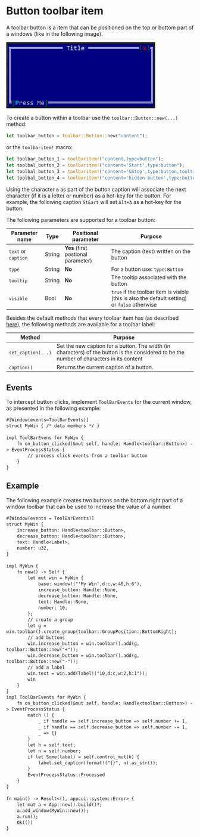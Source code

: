 # Button toolbar item

A toolbar button is a item that can be positioned on the top or bottom part of a windows (like in the following image).

<img src="img/button.png" width=400/>

To create a button within a toolbar use the `toolbar::Button::new(...)` method:

```rust
let toolbar_button = toolbar::Button::new("content");
```

or the `toolbaritem!` macro:

```rust
let toolbar_button_1 = toolbaritem!("content,type=button");
let toolbal_button_2 = toolbaritem!("content='Start',type:button");
let toolbal_button_3 = toolbaritem!("content='&Stop',type:button,tooltip:'a tooltip'");
let toolbal_button_4 = toolbaritem!("content='hidden button',type:button,visible:false");
```


Using the character `&` as part of the button caption will associate the next character (if it is a letter or number) as a hot-key for the button. For example, the following caption `St&art` will set `Alt+A` as a hot-key for the button.


The following parameters are supported for a toolbar button:

| Parameter name      | Type   | Positional parameter                | Purpose                                                                                       |
| ------------------- | ------ | ----------------------------------- | --------------------------------------------------------------------------------------------- |
| `text` or `caption` | String | **Yes** (first postional parameter) | The caption (text) written on the button                                                      |
| `type`              | String | **No**                              | For a button use: `type:Button`                                                               |
| `tooltip`           | String | **No**                              | The tooltip associated with the button                                                        |
| `visible`           | Bool   | **No**                              | `true` if the toolbar item is visible (this is also the default setting) or `false` otherwise |

Besides the default methods that every toolbar item has (as described [here](../toolbar.md#common-methods)), the following methods are available for a toolbar label:

| Method             | Purpose                                                                                                                                   |
| ------------------ | ----------------------------------------------------------------------------------------------------------------------------------------- |
| `set_caption(...)` | Set the new caption for a button. The width (in characters) of the button is the considered to be the number of characters in its content |
| `caption()`        | Returns the current caption of a button.                                                                                                  |

## Events

To intercept button clicks, implement `ToolBarEvents` for the current window, as presented in the following example:
```rust,no_run
#[Window(events=ToolBarEvents)]
struct MyWin { /* data members */ }

impl ToolBarEvens for MyWin {
    fn on_button_clicked(&mut self, handle: Handle<toolbar::Button>) -> EventProcessStatus {
        // process click events from a toolbar button
    }
}
```

## Example

The following example creates two buttons on the bottom right part of a window toolbar that can be used to increase the value of a number.

```rust,no_run
#[Window(events = ToolBarEvents)]
struct MyWin {
    increase_button: Handle<toolbar::Button>,
    decrease_button: Handle<toolbar::Button>,
    text: Handle<Label>,
    number: u32,
}

impl MyWin {
    fn new() -> Self {
        let mut win = MyWin {
            base: window!("'My Win',d:c,w:40,h:6"),
            increase_button: Handle::None,
            decrease_button: Handle::None,
            text: Handle::None,
            number: 10,
        };
        // create a group
        let g = win.toolbar().create_group(toolbar::GroupPosition::BottomRight);
        // add buttons
        win.increase_button = win.toolbar().add(g, toolbar::Button::new("+"));
        win.decrease_button = win.toolbar().add(g, toolbar::Button::new("-"));
        // add a label
        win.text = win.add(label!("10,d:c,w:2,h:1"));
        win
    }
}
impl ToolBarEvents for MyWin {
    fn on_button_clicked(&mut self, handle: Handle<toolbar::Button>) -> EventProcessStatus {
        match () {
            _ if handle == self.increase_button => self.number += 1,
            _ if handle == self.decrease_button => self.number -= 1,
            _ => {}
        }
        let h = self.text;
        let n = self.number;
        if let Some(label) = self.control_mut(h) {            
            label.set_caption(format!("{}", n).as_str());
        }
        EventProcessStatus::Processed
    }
}

fn main() -> Result<(), appcui::system::Error> {
    let mut a = App::new().build()?;
    a.add_window(MyWin::new());
    a.run();
    Ok(())
}

```